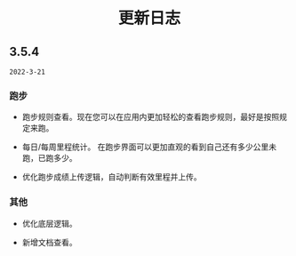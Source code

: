 <h1 align="center">更新日志</h1>


## 3.5.4  

`2022-3-21`

### 跑步

- 跑步规则查看。现在您可以在应用内更加轻松的查看跑步规则，最好是按照规定来跑。

- 每日/每周里程统计。 在跑步界面可以更加直观的看到自己还有多少公里未跑，已跑多少。

- 优化跑步成绩上传逻辑，自动判断有效里程并上传。

### 其他

- 优化底层逻辑。

- 新增文档查看。